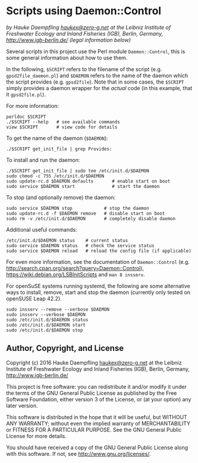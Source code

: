 
Scripts using Daemon::Control
=============================

*by Hauke Daempfling <haukex@zero-g.net>
at the Leibniz Institute of Freshwater Ecology and Inland Fisheries (IGB),
Berlin, Germany, <http://www.igb-berlin.de/>
(legal information below)*

Several scripts in this project use the Perl module `Daemon::Control`, this
is some general information about how to use them.

In the following, `$SCRIPT` refers to the filename of the script (e.g.
`gpsd2file_daemon.pl`) and `$DAEMON` refers to the name of the daemon
which the script provides (e.g. `gpsd2file`). Note that in some cases,
the `$SCRIPT` simply provides a daemon wrapper for the _actual_ code
(in this example, that it `gpsd2file.pl`).

For more information:

	perldoc $SCRIPT
	./$SCRIPT --help   # see available commands
	view $SCRIPT       # view code for details

To get the name of the daemon (`$DAEMON`):

	./$SCRIPT get_init_file | grep Provides:

To install and run the daemon:

	./$SCRIPT get_init_file | sudo tee /etc/init.d/$DAEMON
	sudo chmod -c 755 /etc/init.d/$DAEMON
	sudo update-rc.d $DAEMON defaults       # enable start on boot
	sudo service $DAEMON start              # start the daemon

To stop (and optionally remove) the daemon:

	sudo service $DAEMON stop            # stop the daemon
	sudo update-rc.d -f $DAEMON remove   # disable start on boot
	sudo rm -v /etc/init.d/$DAEMON       # completely disable daemon

Additional useful commands:

	/etc/init.d/$DAEMON status    # current status
	sudo service $DAEMON status   # check the service status
	sudo service $DAEMON reload   # reload the config file (if applicable)

For even more information, see the documentation of `Daemon::Control`
(e.g. <http://search.cpan.org/search?query=Daemon::Control>),
<https://wiki.debian.org/LSBInitScripts> and `man 8 insserv`.

For openSuSE systems running systemd, the following are some alternative
ways to install, remove, start and stop the daemon (currently only tested
on openSUSE Leap 42.2).

	sudo insserv --remove --verbose $DAEMON
	sudo insserv --verbose $DAEMON
	sudo /etc/init.d/$DAEMON status
	sudo /etc/init.d/$DAEMON start
	sudo /etc/init.d/$DAEMON stop


Author, Copyright, and License
------------------------------

Copyright (c) 2016 Hauke Daempfling <haukex@zero-g.net>
at the Leibniz Institute of Freshwater Ecology and Inland Fisheries (IGB),
Berlin, Germany, <http://www.igb-berlin.de/>

This project is free software: you can redistribute it and/or modify
it under the terms of the GNU General Public License as published by
the Free Software Foundation, either version 3 of the License, or
(at your option) any later version.

This software is distributed in the hope that it will be useful,
but WITHOUT ANY WARRANTY; without even the implied warranty of
MERCHANTABILITY or FITNESS FOR A PARTICULAR PURPOSE. See the
GNU General Public License for more details.

You should have received a copy of the GNU General Public License
along with this software. If not, see <http://www.gnu.org/licenses/>.
